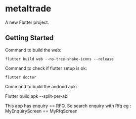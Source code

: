 # metaltrade

A new Flutter project.

## Getting Started

Command to build the web:

``flutter build web --no-tree-shake-icons --release``

Command to check if flutter setup is ok:

``flutter doctor``

Command to build the android apk:

Flutter build apk --split-per-abi

This app has enquiry == RFQ, So search enquiry with Rfq
 eg : MyEnquiryScreen == MyRfqScreen
